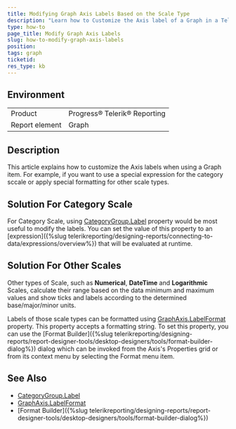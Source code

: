 ```yaml
---
title: Modifying Graph Axis Labels Based on the Scale Type
description: "Learn how to Customize the Axis label of a Graph in a Telerik Reporting report depending on the axis type."
type: how-to
page_title: Modify Graph Axis Labels
slug: how-to-modify-graph-axis-labels
position: 
tags: graph
ticketid: 
res_type: kb
---
```


## Environment

<table>
	<tbody>
		<tr>
			<td>Product</td>
			<td>Progress® Telerik® Reporting</td>
		</tr>
		<tr>
			<td>Report element</td>
			<td>Graph</td>
		</tr>
	</tbody>
</table>


## Description

This article explains how to customize the Axis labels when using a Graph item. For example, if you want to use a special expression for the category sccale or apply special formatting for other scale types.

## Solution For Category Scale
For Category Scale, using [CategoryGroup.Label](/api/telerik.reporting.graphgroup#Telerik_Reporting_GraphGroup_Label) property would be most useful to modify the labels.
You can set the value of this property to an [expression]({%slug telerikreporting/designing-reports/connecting-to-data/expressions/overview%}) that will be evaluated at runtime.

## Solution For Other Scales
Other types of Scale, such as **Numerical**, **DateTime** and **Logarithmic** Scales, calculate their range based on the data minimum and maximum values and show ticks and labels according to the determined base/major/minor units.

Labels of those scale types can be formatted using [GraphAxis.LabelFormat](/api/telerik.reporting.graphaxis#Telerik_Reporting_GraphAxis_LabelFormat) property. This property accepts a formatting string.
To set this property, you can use the [Format Builder]({%slug telerikreporting/designing-reports/report-designer-tools/desktop-designers/tools/format-builder-dialog%}) dialog which can be invoked from the Axis's Properties grid or from its context menu by selecting the Format menu item.

## See Also

* [CategoryGroup.Label](/api/telerik.reporting.graphgroup#Telerik_Reporting_GraphGroup_Label)
* [GraphAxis.LabelFormat](/api/telerik.reporting.graphaxis#Telerik_Reporting_GraphAxis_LabelFormat)
* [Format Builder]({%slug telerikreporting/designing-reports/report-designer-tools/desktop-designers/tools/format-builder-dialog%})
